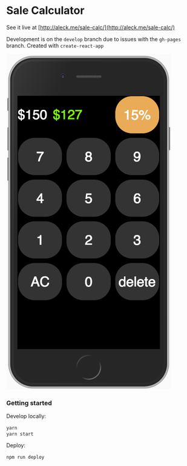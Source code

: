 # Sale Calculator

See it live at [http://aleck.me/sale-calc/](http://aleck.me/sale-calc/)

Development is on the `develop` branch due to issues with the `gh-pages` branch. Created with `create-react-app`


![iPhone](screenshots/iphone7.png)

### Getting started

Develop locally:

```console
yarn
yarn start
```

Deploy:

```console
npm run deploy
```
